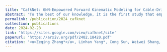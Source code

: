 ```yaml
---
title: "CafkNet: GNN-Empowered Forward Kinematic Modeling for Cable-Driven Parallel Robots"
abstract: "To the best of our knowledge, it is the first study that employs the Graph Neural Network (GNN) to solve the forward kinematics (FK) problem for Cable-Driven Parallel Robots (CDPRs). <br/><img src='/images/publications/2024_cafknet.jpg'>"
permalink: /publication/2024_cafknet
collection: publications
date: 2024-02-28
link: 'https://sites.google.com/view/cafknet/site'
paperurl: 'https://arxiv.org/pdf/2402.18420.pdf'
citation: '<u>Zeqing Zhang*</u>, Linhan Yang*, Cong Sun, Weiwei Shang, Jia Pan (2024). <br><i>in Submission</i>.'
---
```


